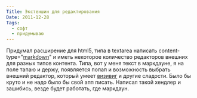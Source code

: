 ```yaml
---
Title: Экстеншин для редактирования
Date: 2011-12-28
Tags:
  - софт
  - придумываю
---
```


Придумал расширение для html5, типа в textarea написать content-type="[markdown](http://ru.wikipedia.org/wiki/Markdown)" и иметь некоторое количество редакторов внешних для разных типов контента. Типа, вот у меня текст в маркдауне, я на поле тапаю и держу, появляется попап и возможность выбрать внешний редактор, который умеет [визивиг](http://ru.wikipedia.org/wiki/WYSIWYG) и другие сладости. Было бы круто и не надо было бы свой апп писать. Написал такой хендлер и зашибись, везде будет работать, где маркдаун.